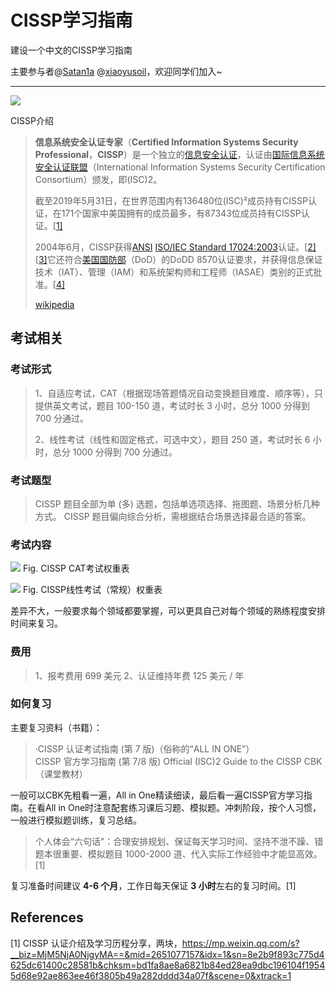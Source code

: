 # CISSP学习指南

建设一个中文的CISSP学习指南

主要参与者@[Satan1a](https://github.com/satan1a) @[xiaoyusoil](https://github.com/xiaoyusoil)，欢迎同学们加入~



---

![](https://image-host-toky.oss-cn-shanghai.aliyuncs.com/20200531182446.png)

CISSP介绍

> **信息系统安全认证专家**（**Certified Information Systems Security Professional**，**CISSP**）是一个独立的[信息安全](https://zh.wikipedia.org/wiki/信息安全)[认证](https://zh.wikipedia.org/wiki/认证)，认证由[国际信息系统安全认证联盟](https://zh.wikipedia.org/w/index.php?title=国际信息系统安全认证联盟&action=edit&redlink=1)（International Information Systems Security Certification Consortium）颁发，即(ISC)2。
>
> 截至2019年5月31日，在世界范围内有136480位(ISC)²成员持有CISSP认证，在171个国家中美国拥有的成员最多，有87343位成员持有CISSP认证。[[1\]](https://zh.wikipedia.org/wiki/信息系统安全认证专家#cite_note-1)
>
> 2004年6月，CISSP获得[ANSI](https://zh.wikipedia.org/wiki/ANSI) [ISO/IEC Standard 17024:2003](https://zh.wikipedia.org/w/index.php?title=ISO/IEC_17024&action=edit&redlink=1)认证。[[2\]](https://zh.wikipedia.org/wiki/信息系统安全认证专家#cite_note-ansi-17024-2)[[3\]](https://zh.wikipedia.org/wiki/信息系统安全认证专家#cite_note-3)它还符合[美国国防部](https://zh.wikipedia.org/wiki/美国国防部)（DoD）的DoDD 8570认证要求，并获得信息保证技术（IAT）、管理（IAM）和系统架构师和工程师（IASAE）类别的正式批准。[[4\]](https://zh.wikipedia.org/wiki/信息系统安全认证专家#cite_note-4)
>
> [wikipedia]([https://zh.wikipedia.org/wiki/%E4%BF%A1%E6%81%AF%E7%B3%BB%E7%BB%9F%E5%AE%89%E5%85%A8%E8%AE%A4%E8%AF%81%E4%B8%93%E5%AE%B6](https://zh.wikipedia.org/wiki/信息系统安全认证专家))


## 考试相关

### 考试形式

> 1、自适应考试，CAT（根据现场答题情况自动变换题目难度、顺序等），只提供英文考试，题目 100-150 道，考试时长 3 小时，总分 1000 分得到 700 分通过。
>
> 2、线性考试（线性和固定格式，可选中文），题目 250 道，考试时长 6 小时，总分 1000 分得到 700 分通过。

### 考试题型

> CISSP 题目全部为单 (多) 选题，包括单选项选择、拖图题、场景分析几种方式。
> CISSP 题目偏向综合分析，需根据结合场景选择最合适的答案。

### 考试内容
![](https://image-host-toky.oss-cn-shanghai.aliyuncs.com/20200604144802.png)
Fig. CISSP CAT考试权重表

![](https://image-host-toky.oss-cn-shanghai.aliyuncs.com/20200604144824.png)
Fig. CISSP线性考试（常规）权重表

差异不大，一般要求每个领域都要掌握，可以更具自己对每个领域的熟练程度安排时间来复习。

### 费用

> 1、报考费用 699 美元
> 2、认证维持年费 125 美元 / 年

### 如何复习

主要复习资料（书籍）：
> ·CISSP 认证考试指南 (第 7 版)（俗称的“ALL IN ONE”）  
> CISSP 官方学习指南 (第 7/8 版)
> Official (ISC)2 Guide to the CISSP CBK （课堂教材）

一般可以CBK先粗看一遍，All in One精读细读，最后看一遍CISSP官方学习指南。在看All in One时注意配套练习课后习题、模拟题。冲刺阶段，按个人习惯，一般进行模拟题训练，复习总结。

> 个人体会“六句话”：合理安排规划、保证每天学习时间、坚持不泄不躁、错题本很重要、模拟题目 1000-2000 道、代入实际工作经验中才能显高效。[1]

复习准备时间建议 **4-6 个月**，工作日每天保证 **3 小时**左右的复习时间。[1]


## References

[1] CISSP 认证介绍及学习历程分享，两块，https://mp.weixin.qq.com/s?__biz=MjM5NjA0NjgyMA==&mid=2651077157&idx=1&sn=8e2b9f893c775d4625dc61400c28581b&chksm=bd1fa8ae8a6821b84ed28ea9dbc196104f19545d68e92ae863ee46f3805b49a282dddd34a07f&scene=0&xtrack=1


